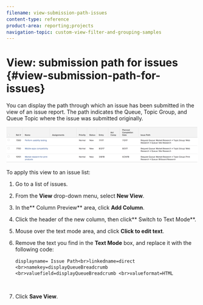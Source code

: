 ```yaml
---
filename: view-submission-path-issues
content-type: reference
product-area: reporting;projects
navigation-topic: custom-view-filter-and-grouping-samples
---
```





# View: submission path for issues {#view-submission-path-for-issues}

You can display the path through which an issue has been submitted in the view of an issue report. The path indicates the Queue, Topic Group, and Queue Topic where the issue was submitted originally.


![issue_submission_path.png](assets/issue-submission-path-600x112.png)




To apply this view to an issue list:



1. Go to a list of issues.
1. From the&nbsp;**View**&nbsp;drop-down menu, select&nbsp;**New View**.

1. In the**&nbsp;Column Preview**&nbsp;area, click **Add Column**.

1. Click the header of the new column, then click**&nbsp;Switch to Text Mode**.
1. Mouse over the text mode area, and click&nbsp;**Click to edit text**.
1. Remove the text you find in the&nbsp;**Text Mode**&nbsp;box, and replace it with the following code:  


   ```
   displayname= Issue Path<br>linkedname=direct <br>namekey=displayQueueBreadcrumb <br>valuefield=displayQueueBreadcrumb <br>valueformat=HTML
   ```

   &nbsp;

1. Click **Save View**.


